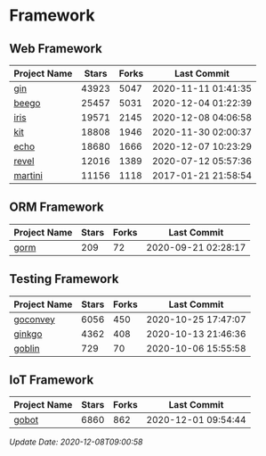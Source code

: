 # Framework

## Web Framework
| Project Name | Stars | Forks | Last Commit |
| ------------ | ----- | ----- | ----------- |
| [gin](https://github.com/gin-gonic/gin) | 43923 | 5047 | 2020-11-11 01:41:35 |
| [beego](https://github.com/astaxie/beego) | 25457 | 5031 | 2020-12-04 01:22:39 |
| [iris](https://github.com/kataras/iris) | 19571 | 2145 | 2020-12-08 04:06:58 |
| [kit](https://github.com/go-kit/kit) | 18808 | 1946 | 2020-11-30 02:00:37 |
| [echo](https://github.com/labstack/echo) | 18680 | 1666 | 2020-12-07 10:23:29 |
| [revel](https://github.com/revel/revel) | 12016 | 1389 | 2020-07-12 05:57:36 |
| [martini](https://github.com/go-martini/martini) | 11156 | 1118 | 2017-01-21 21:58:54 |

## ORM Framework
| Project Name | Stars | Forks | Last Commit |
| ------------ | ----- | ----- | ----------- |
| [gorm](https://github.com/jinzhu/gorm) | 209 | 72 | 2020-09-21 02:28:17 |

## Testing Framework
| Project Name | Stars | Forks | Last Commit |
| ------------ | ----- | ----- | ----------- |
| [goconvey](https://github.com/smartystreets/goconvey) | 6056 | 450 | 2020-10-25 17:47:07 |
| [ginkgo](https://github.com/onsi/ginkgo) | 4362 | 408 | 2020-10-13 21:46:36 |
| [goblin](https://github.com/franela/goblin) | 729 | 70 | 2020-10-06 15:55:58 |

## IoT Framework
| Project Name | Stars | Forks | Last Commit |
| ------------ | ----- | ----- | ----------- |
| [gobot](https://github.com/hybridgroup/gobot) | 6860 | 862 | 2020-12-01 09:54:44 |

*Update Date: 2020-12-08T09:00:58*